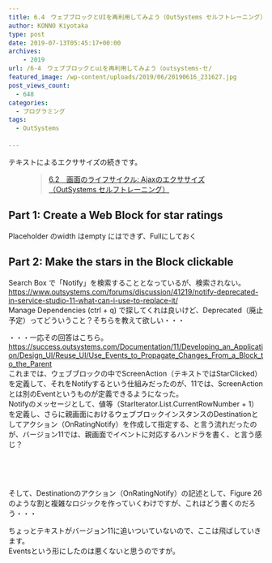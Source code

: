 ```yaml
---
title: 6.4　ウェブブロックとUIを再利用してみよう（OutSystems セルフトレーニング）
author: KONNO Kiyotaka
type: post
date: 2019-07-13T05:45:17+00:00
archives:
    - 2019
url: /6-4　ウェブブロックとuiを再利用してみよう（outsystems-セ/
featured_image: /wp-content/uploads/2019/06/20190616_231627.jpg
post_views_count:
  - 648
categories:
  - プログラミング
tags:
  - OutSystems

---
```

テキストによるエクササイズの続きです。<figure class="wp-block-embed-wordpress wp-block-embed is-type-wp-embed is-provider-programmers-office">

<div class="wp-block-embed__wrapper">
  <blockquote class="wp-embedded-content" data-secret="GUl4DexpIl">
    <a href="https://www.programmers-office.ml/6-2%e3%80%80%e7%94%bb%e9%9d%a2%e3%81%ae%e3%83%a9%e3%82%a4%e3%83%95%e3%82%b5%e3%82%a4%e3%82%af%e3%83%ab-ajax%e3%81%ae%e3%82%a8%e3%82%af%e3%82%b5%e3%82%b5%e3%82%a4%e3%82%ba%ef%bc%88outsystems-%e3%82%bb/">6.2　画面のライフサイクル: Ajaxのエクササイズ（OutSystems セルフトレーニング）</a>
  </blockquote>
</div></figure> 

## Part 1: Create a Web Block for star ratings

Placeholder のwidth はempty にはできず、Fullにしておく

## Part 2: Make the stars in the Block clickable

Search Box で「Notify」を検索することとなっているが、検索されない。  
<a rel="noreferrer noopener" target="_blank" href="https://www.outsystems.com/forums/discussion/41219/notify-deprecated-in-service-studio-11-what-can-i-use-to-replace-it/">https://www.outsystems.com/forums/discussion/41219/notify-deprecated-in-service-studio-11-what-can-i-use-to-replace-it/</a>  
Manage Dependencies (ctrl + q) で探してくれは良いけど、Deprecated（廃止予定）ってどういうこと？そちらを教えて欲しい・・・

・・・一応その回答はこちら。  
<a rel="noreferrer noopener" target="_blank" href="https://success.outsystems.com/Documentation/11/Developing_an_Application/Design_UI/Reuse_UI/Use_Events_to_Propagate_Changes_From_a_Block_to_the_Parent">https://success.outsystems.com/Documentation/11/Developing_an_Application/Design_UI/Reuse_UI/Use_Events_to_Propagate_Changes_From_a_Block_to_the_Parent</a>  
これまでは、ウェブブロックの中でScreenAction（テキストではStarClicked）を定義して、それをNotifyするという仕組みだったのが、11では、ScreenActionとは別のEventというものが定義できるようになった。  
Notifyのメッセージとして、値等（StarIterator.List.CurrentRowNumber + 1）を定義し、さらに親画面におけるウェブブロックインスタンスのDestinationとしてアクション（OnRatingNotify）を作成して指定する、と言う流れだったのが、バージョン11では、親画面でイベントに対応するハンドラを書く、と言う感じ？<figure class="wp-block-image">

<img src="/uploads/2019/07/スクリーンショット-2019-07-13-13.58.49.png?ssl=1" alt="" class="wp-image-3081" srcset="/uploads/2019/07/スクリーンショット-2019-07-13-13.58.49.png?w=320&ssl=1 320w, /uploads/2019/07/スクリーンショット-2019-07-13-13.58.49.png?resize=159%2C300&ssl=1 159w" sizes="(max-width: 320px) 100vw, 320px" data-recalc-dims="1" /> </figure> <figure class="wp-block-image"><img src="/uploads/2019/07/スクリーンショット-2019-07-13-13.59.30.png?ssl=1" alt="" class="wp-image-3082" srcset="/uploads/2019/07/スクリーンショット-2019-07-13-13.59.30.png?w=320&ssl=1 320w, /uploads/2019/07/スクリーンショット-2019-07-13-13.59.30.png?resize=295%2C300&ssl=1 295w, /uploads/2019/07/スクリーンショット-2019-07-13-13.59.30.png?resize=64%2C64&ssl=1 64w" sizes="(max-width: 320px) 100vw, 320px" data-recalc-dims="1" /></figure> 

そして、Destinationのアクション（OnRatingNotify）の記述として、Figure 26のような割と複雑なロジックを作っていくわけですが、これはどう書くのだろう・・・

ちょっとテキストがバージョン11に追いついていないので、ここは飛ばしていきます。  
Eventsという形にしたのは悪くないと思うのですが。